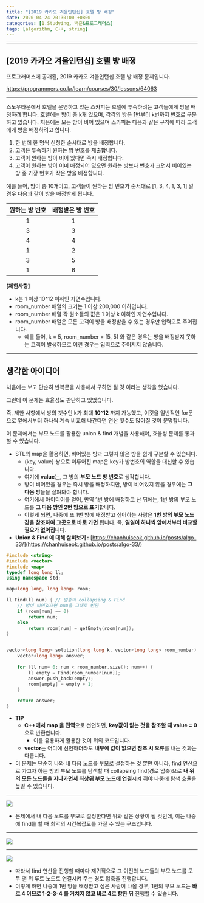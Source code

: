 ```yaml
---
title: "[2019 카카오 겨울인턴십] 호텔 방 배정"
date: 2020-04-24 20:30:00 +0800
categories: [1.Studying, 백준&프로그래머스]
tags: [algorithm, C++, string]
---
```




------



## **[2019 카카오 겨울인턴십] 호텔 방 배정**

프로그래머스에 공개된, 2019 카카오 겨울인턴십 호텔 방 배정 문제입니다.

https://programmers.co.kr/learn/courses/30/lessons/64063



------

스노우타운에서 호텔을 운영하고 있는 스카피는 호텔에 투숙하려는 고객들에게 방을 배정하려 합니다. 호텔에는 방이 총 k개 있으며, 각각의 방은 1번부터 k번까지 번호로 구분하고 있습니다. 처음에는 모든 방이 비어 있으며 스카피는 다음과 같은 규칙에 따라 고객에게 방을 배정하려고 합니다.

1. 한 번에 한 명씩 신청한 순서대로 방을 배정합니다.
2. 고객은 투숙하기 원하는 방 번호를 제출합니다.
3. 고객이 원하는 방이 비어 있다면 즉시 배정합니다.
4. 고객이 원하는 방이 이미 배정되어 있으면 원하는 방보다 번호가 크면서 비어있는 방 중 가장 번호가 작은 방을 배정합니다.

예를 들어, 방이 총 10개이고, 고객들이 원하는 방 번호가 순서대로 [1, 3, 4, 1, 3, 1] 일 경우 다음과 같이 방을 배정받게 됩니다.

| 원하는 방 번호 | 배정받은 방 번호 |
| :------------: | :--------------: |
|       1        |        1         |
|       3        |        3         |
|       4        |        4         |
|       1        |        2         |
|       3        |        5         |
|       1        |        6         |

**[제한사항]**

- k는 1 이상 10^12 이하인 자연수입니다.
- room_number 배열의 크기는 1 이상 200,000 이하입니다.
- room_number 배열 각 원소들의 값은 1 이상 k 이하인 자연수입니다.
- room_number 배열은 모든 고객이 방을 배정받을 수 있는 경우만 입력으로 주어집니다.
  - 예를 들어, k = 5, room_number = [5, 5] 와 같은 경우는 방을 배정받지 못하는 고객이 발생하므로 이런 경우는 입력으로 주어지지 않습니다.

------

## **생각한 아이디어**

처음에는 보고 단순히 반복문을 사용해서 구하면 될 것 이라는 생각을 했습니다.

그런데 이 문제는 효율성도 판단하고 있었습니다.

즉, 제한 사항에서 방의 갯수인 k가 최대 **10^12** 까지 가능했고, 이것을 일반적인 for문으로 앞에서부터 하나씩 계속 비교해 나간다면 연산 횟수도 많아질 것이 분명합니다.

이 문제에서는 부모 노드를 활용한 union & find 개념을 사용해야, 효율성 문제를 통과할 수 있습니다.

* STL의 map을 활용하면, 비어있는 방과 그렇지 않은 방을 쉽게 구분할 수 있습니다.
  * {key, value} 쌍으로 이루어진 map은 key가 방번호의 역할을 대신할 수 있습니다.
  * 여기에 **value**는, 그 방의 **부모 노드 방 번호**로 생각합니다.
  * 방이 비어있을 경우는 즉시 방을 배정하지만, 방이 비어있지 않을 경우에는 **그 다음 방**들을 살펴봐야 합니다.
  * 여기에서 아이디어를 얻어, 만약 1번 방에 배정하고 난 뒤에는, 1번 방의 부모 노드를 **그 다음 방인 2번 방으로 표기**합니다.
  * 이렇게 되면, 나중에 또 1번 방에 배정받고 싶어하는 사람은 **1번 방의 부모 노드 값을 참조하여 그곳으로 바로 가면** 됩니다. 즉, **일일이 하나씩 앞에서부터 비교할 필요가 없어집**니다.
* **Union & Find 에 대해 살펴보기 :** [https://chanhuiseok.github.io/posts/algo-33/](https://chanhuiseok.github.io/posts/algo-33/)

```c++
#include <string>
#include <vector>
#include <map>
typedef long long ll;
using namespace std;

map<long long, long long> room;

ll Find(ll num) { // 일종의 collapsing & Find
	// 방이 비어있으면 num을 그대로 반환
	if (room[num] == 0)
        return num;
    else
		return room[num] = getEmpty(room[num]);
}


vector<long long> solution(long long k, vector<long long> room_number) {
    vector<long long> answer;
	
	for (ll num= 0; num < room_number.size(); num++) {
		ll empty = Find(room_number[num]);
		answer.push_back(empty);
		room[empty] = empty + 1;
	}

	return answer;
}
```

* **TIP**
  * **C++에서 map 을 전역**으로 선언하면, **key값이 없는 것을 참조할 때 value = 0**으로 반환합니다.
    * 이를 유용하게 활용한 것이 위의 코드입니다.
  * **vector**는 어디에 선언하더라도 **내부에 값이 없으면 참조 시 오류**를 내는 것과는 다릅니다.
* 이 문제는 단순히 나와 내 다음 노드를 부모로 설정하는 것 뿐만 아니라, find 연산으로 가고자 하는 방의 부모 노드를 탐색할 때 collapsing find(경로 압축)으로 **내 위의 모든 노드들을 지나가면서 최상위 부모 노드에 연결**시켜 줘야 나중에 탐색 효율을 높일 수 있습니다.

------

![](https://i.imgur.com/KlmWUR6.png)

* 문제에서 내 다음 노드를 부모로 설정한다면 위와 같은 상황이 될 것인데, 이는 나중에 find를 할 때 최악의 시간복잡도를 가질 수 있는 구조입니다.

------

![](https://i.imgur.com/WEBxHLK.png)

------

![](https://i.imgur.com/vC3cl4n.png)

* 따라서 find 연산을 진행할 때마다 재귀적으로 그 이전의 노드들의 부모 노드를 모두 맨 위 루트 노드로 연결시켜 주는 경로 압축을 진행합니다.
* 이렇게 하면 나중에 1번 방을 배정받고 싶은 사람이 나올 경우, 1번의 부모 노드는 **바로 4 이므로 1-2-3-4 를 거치지 않고 바로 4로 향한 뒤** 진행할 수 있습니다.